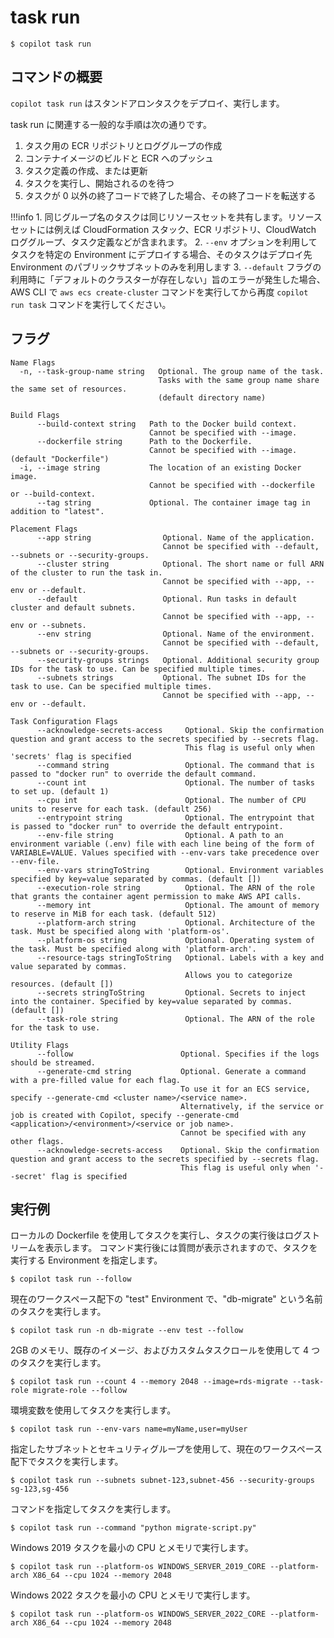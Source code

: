 # task run
```console
$ copilot task run
```

## コマンドの概要
`copilot task run` はスタンドアロンタスクをデプロイ、実行します。

task run に関連する一般的な手順は次の通りです。

1. タスク用の ECR リポジトリとロググループの作成
2. コンテナイメージのビルドと ECR へのプッシュ
3. タスク定義の作成、または更新
4. タスクを実行し、開始されるのを待つ
5. タスクが 0 以外の終了コードで終了した場合、その終了コードを転送する

!!!info
    1. 同じグループ名のタスクは同じリソースセットを共有します。リソースセットには例えば CloudFormation スタック、ECR リポジトリ、CloudWatch ロググループ、タスク定義などが含まれます。
    2. `--env` オプションを利用してタスクを特定の Environment にデプロイする場合、そのタスクはデプロイ先 Environment のパブリックサブネットのみを利用します
    3. `--default` フラグの利用時に「デフォルトのクラスターが存在しない」旨のエラーが発生した場合、AWS CLI で `aws ecs create-cluster` コマンドを実行してから再度 `copilot run task` コマンドを実行してください。

## フラグ
```
Name Flags
  -n, --task-group-name string   Optional. The group name of the task. 
                                 Tasks with the same group name share the same set of resources. 
                                 (default directory name)

Build Flags
      --build-context string   Path to the Docker build context.
                               Cannot be specified with --image.
      --dockerfile string      Path to the Dockerfile.
                               Cannot be specified with --image. (default "Dockerfile")
  -i, --image string           The location of an existing Docker image.
                               Cannot be specified with --dockerfile or --build-context.
      --tag string             Optional. The container image tag in addition to "latest".

Placement Flags
      --app string                Optional. Name of the application.
                                  Cannot be specified with --default, --subnets or --security-groups.
      --cluster string            Optional. The short name or full ARN of the cluster to run the task in. 
                                  Cannot be specified with --app, --env or --default.
      --default                   Optional. Run tasks in default cluster and default subnets. 
                                  Cannot be specified with --app, --env or --subnets.
      --env string                Optional. Name of the environment.
                                  Cannot be specified with --default, --subnets or --security-groups.
      --security-groups strings   Optional. Additional security group IDs for the task to use. Can be specified multiple times.
      --subnets strings           Optional. The subnet IDs for the task to use. Can be specified multiple times.
                                  Cannot be specified with --app, --env or --default.

Task Configuration Flags
      --acknowledge-secrets-access     Optional. Skip the confirmation question and grant access to the secrets specified by --secrets flag. 
                                       This flag is useful only when 'secrets' flag is specified
      --command string                 Optional. The command that is passed to "docker run" to override the default command.
      --count int                      Optional. The number of tasks to set up. (default 1)
      --cpu int                        Optional. The number of CPU units to reserve for each task. (default 256)
      --entrypoint string              Optional. The entrypoint that is passed to "docker run" to override the default entrypoint.
      --env-file string                Optional. A path to an environment variable (.env) file with each line being of the form of VARIABLE=VALUE. Values specified with --env-vars take precedence over --env-file.
      --env-vars stringToString        Optional. Environment variables specified by key=value separated by commas. (default [])
      --execution-role string          Optional. The ARN of the role that grants the container agent permission to make AWS API calls.
      --memory int                     Optional. The amount of memory to reserve in MiB for each task. (default 512)
      --platform-arch string           Optional. Architecture of the task. Must be specified along with 'platform-os'.
      --platform-os string             Optional. Operating system of the task. Must be specified along with 'platform-arch'.
      --resource-tags stringToString   Optional. Labels with a key and value separated by commas.
                                       Allows you to categorize resources. (default [])
      --secrets stringToString         Optional. Secrets to inject into the container. Specified by key=value separated by commas. (default [])
      --task-role string               Optional. The ARN of the role for the task to use.

Utility Flags
      --follow                        Optional. Specifies if the logs should be streamed.
      --generate-cmd string           Optional. Generate a command with a pre-filled value for each flag.
                                      To use it for an ECS service, specify --generate-cmd <cluster name>/<service name>.
                                      Alternatively, if the service or job is created with Copilot, specify --generate-cmd <application>/<environment>/<service or job name>.
                                      Cannot be specified with any other flags.
      --acknowledge-secrets-access    Optional. Skip the confirmation question and grant access to the secrets specified by --secrets flag.
                                      This flag is useful only when '--secret' flag is specified
```

## 実行例
ローカルの Dockerfile を使用してタスクを実行し、タスクの実行後はログストリームを表示します。
コマンド実行後には質問が表示されますので、タスクを実行する Environment を指定します。
```console
$ copilot task run --follow
```

現在のワークスペース配下の "test" Environment で、"db-migrate" という名前のタスクを実行します。
```console
$ copilot task run -n db-migrate --env test --follow
```

2GB のメモリ、既存のイメージ、およびカスタムタスクロールを使用して 4 つのタスクを実行します。
```console
$ copilot task run --count 4 --memory 2048 --image=rds-migrate --task-role migrate-role --follow
```

環境変数を使用してタスクを実行します。
```console
$ copilot task run --env-vars name=myName,user=myUser
```

指定したサブネットとセキュリティグループを使用して、現在のワークスペース配下でタスクを実行します。
```console
$ copilot task run --subnets subnet-123,subnet-456 --security-groups sg-123,sg-456
```

コマンドを指定してタスクを実行します。
```console
$ copilot task run --command "python migrate-script.py"
```

Windows 2019 タスクを最小の CPU とメモリで実行します。 
```console
$ copilot task run --platform-os WINDOWS_SERVER_2019_CORE --platform-arch X86_64 --cpu 1024 --memory 2048
```

Windows 2022 タスクを最小の CPU とメモリで実行します。 
```console
$ copilot task run --platform-os WINDOWS_SERVER_2022_CORE --platform-arch X86_64 --cpu 1024 --memory 2048
```